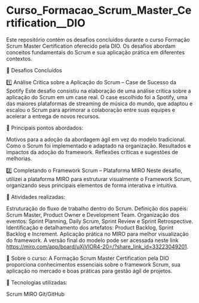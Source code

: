 # Curso_Formacao_Scrum_Master_Certification__DIO
Este repositório contém os desafios concluídos durante o curso Formação Scrum Master Certification oferecido pela DIO. Os desafios abordam conceitos fundamentais do Scrum e sua aplicação prática em diferentes contextos.

📌 Desafios Concluídos

1️⃣ Análise Crítica sobre a Aplicação do Scrum – Case de Sucesso da Spotify
Este desafio consistiu na elaboração de uma análise crítica sobre a aplicação do Scrum em um case real. O case escolhido foi a Spotify, uma das maiores plataformas de streaming de música do mundo, que adaptou e escalou o Scrum para aprimorar a colaboração entre suas equipes e acelerar a entrega de novos recursos.

📌 Principais pontos abordados:

Motivos para a adoção da abordagem ágil em vez do modelo tradicional.
Como o Scrum foi implementado e adaptado na organização.
Resultados e impactos da adoção do framework.
Reflexões críticas e sugestões de melhorias.


2️⃣ Completando o Framework Scrum – Plataforma MIRO
Neste desafio, utilizei a plataforma MIRO para estruturar visualmente o Framework Scrum, organizando seus principais elementos de forma interativa e intuitiva.

📌 Atividades realizadas:

Estruturação do fluxo de trabalho dentro do Scrum.
Definição dos papéis: Scrum Master, Product Owner e Development Team.
Organização dos eventos: Sprint Planning, Daily Scrum, Sprint Review e Sprint Retrospective.
Identificação e detalhamento dos artefatos: Product Backlog, Sprint Backlog e Increment.
Aplicação prática no MIRO para melhor visualização do framework.
A versão final do modelo pode ser acessada neste link https://miro.com/app/board/uXjVIOR4-20=/?share_link_id=33223049201.


📢 Sobre o curso:
A Formação Scrum Master Certification pela DIO proporciona conhecimentos essenciais sobre o framework Scrum, sua aplicação no mercado e boas práticas para gestão ágil de projetos.

📌 Tecnologias utilizadas:

Scrum
MIRO
Git/GitHub
